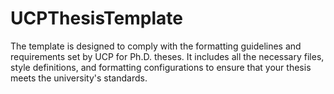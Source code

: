# UCPThesisTemplate
The template is designed to comply with the formatting guidelines and requirements set by UCP for Ph.D. theses. It includes all the necessary files, style definitions, and formatting configurations to ensure that your thesis meets the university's standards.
